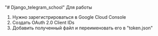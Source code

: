 "# Django_telegram_school"
Для работы 
1. Нужно зарегистрироваться в Google Cloud Console
2. Создать OAuth 2.0 Client IDs
3. Добавить полученный файл и переименовать его в "token.json"
